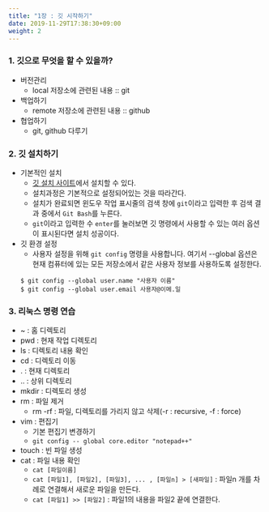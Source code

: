 ```yaml
---
title: "1장 : 깃 시작하기"
date: 2019-11-29T17:38:30+09:00
weight: 2
---
```


### 1. 깃으로 무엇을 할 수 있을까?
- 버전관리
    - local 저장소에 관련된 내용 :: git
- 백업하기
    - remote 저장소에 관련된 내용 :: github
- 협업하기
    - git, github 다루기

### 2. 깃 설치하기
- 기본적인 설치
    - [깃 설치 사이트](https://git-scm.com/)에서 설치할 수 있다.
    - 설치과정은 기본적으로 설정되어있는 것을 따라간다.
    - 설치가 완료되면 윈도우 작업 표시줄의 검색 창에 `git`이라고 입력한 후 검색 결과 중에서 `Git Bash`를 누른다.
    - `git`이라고 입력한 수 `enter`를 눌러보면 깃 명령에서 사용할 수 있는 여러 옵션이 표시된다면 설치 성공이다.
- 깃 환경 설정
    - 사용자 설정을 위해 `git config` 명령을 사용합니다. 여기서 --global 옵션은 현재 컴퓨터에 있는 모든 저장소에서 같은 사용자 정보를 사용하도록 설정한다.
    ```
    $ git config --global user.name "사용자 이름"
    $ git config --global user.email 사용자@이메.일
    ```

### 3. 리눅스 명령 연습
- ~ : 홈 디렉토리
- pwd : 현재 작업 디렉토리
- ls : 디렉토리 내용 확인
- cd : 디렉토리 이동
- . : 현재 디렉토리
- .. : 상위 디렉토리
- mkdir : 디렉토리 생성
- rm : 파일 제거
    - rm -rf : 파일, 디렉토리를 가리지 않고 삭제(-r : recursive, -f : force)
- vim : 편집기
    - 기본 편집기 변경하기
    - `git config -- global core.editor "notepad++"`
- touch : 빈 파일 생성
- cat : 파일 내용 확인
    - `cat [파일이름]`
    - `cat [파일1], [파일2], [파일3], ... , [파일n] > [새파일]` : 파일n 개를 차례로 연결해서 새로운 파일을 만든다.
    - `cat [파일1] >> [파일2]` : 파일1의 내용을 파일2 끝에 연결한다.